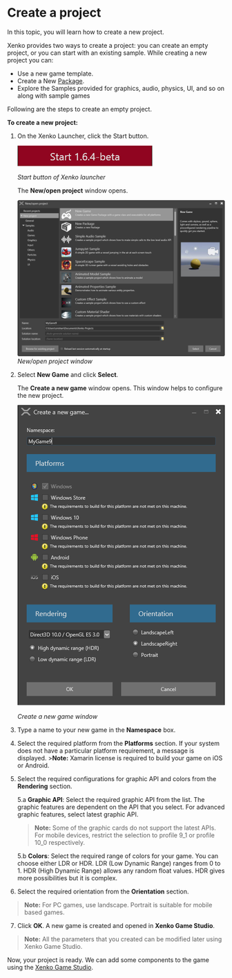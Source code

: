 # Create a project

In this topic, you will learn how to create a new project. 

Xenko provides two ways to create a project: you can create an empty project, or you can start with an existing sample. While creating a new project you can:

 * Use a new game template.
 * Create a New [Package](project-organization.md#project).
 * Explore the Samples provided for graphics, audio, physics, UI, and so on along with sample games


Following are the steps to create an empty project.

**To create a new project:**

 1.	On the Xenko Launcher, click the Start button.
 
    ![media/CreateProject_StartButton.png](media/CreateProject_StartButton.png)

    _Start button of Xenko launcher_

	The **New/open project** window opens.
	
    ![media/CreateProject_NewWindow.png](media/CreateProject_NewWindow.png) 
    _New/open project window_
	
 2. Select **New Game** and click **Select**.
 
    The **Create a new game** window opens. This window helps to configure the new project.
	
    ![media/CreateProject_CreateNewGame.png](media/CreateProject_CreateNewGame.png) 

    _Create a new game window_
	
 3.	Type a name to your new game in the **Namespace** box.
 4.	Select the required platform from the **Platforms** section.
        If your system does not have a particular platform requirement, a message is displayed.
        >**Note:** Xamarin license is required to build your game on iOS or Android.

 5.	Select the required configurations for graphic API and colors from the **Rendering** section.
 
       5.a **Graphic API**: Select the required graphic API from the list. The graphic features are dependent on the API that you select. For advanced graphic features, select latest graphic API.

       >**Note:** Some of the graphic cards do not support the latest APIs. For mobile devices, restrict the selection to profile 9_1 or profile 10_0 respectively.
	
	5.b **Colors**: Select the required range of colors for your game. You can choose either LDR or HDR. LDR (Low Dynamic Range) ranges from 0 to 1. HDR (High Dynamic Range) allows any random float values. HDR gives more possibilities but it is complex.
 
 6. Select the required orientation from the **Orientation** section.

  >**Note:** For PC games, use landscape. Portrait is suitable for mobile based games.

 7. Click **OK**.
    A new game is created and opened in **Xenko Game Studio**.
  
  >**Note:** All the parameters that you created can be modified later using Xenko Game Studio.

Now, your project is ready. We can add some components to the game using the [Xenko Game Studio](game-studio-interface.md).
